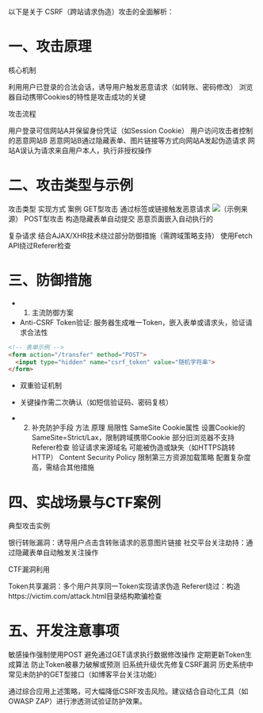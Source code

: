 以下是关于 ‌CSRF（跨站请求伪造）攻击‌的全面解析：  

# 一、攻击原理

核心机制‌  

利用用户已登录的合法会话，诱导用户触发恶意请求（如转账、密码修改）
浏览器自动携带Cookies的特性是攻击成功的关键

攻击流程‌

用户登录可信网站A并保留身份凭证（如Session Cookie）
用户访问攻击者控制的恶意网站B
恶意网站B通过隐藏表单、图片链接等方式向网站A发起伪造请求
网站A误认为请求来自用户本人，执行非授权操作

# 二、攻击类型与示例

攻击类型	实现方式	案例
GET型攻击‌	通过<img>标签或<a>链接触发恶意请求	<img src="http://bank.com/transfer?to=hacker&amount=1000">（示例来源）
POST型攻击‌	构造隐藏表单自动提交	恶意页面嵌入自动执行的<form action="http://bank.com/transfer" method="POST">
复杂请求‌	结合AJAX/XHR技术绕过部分防御措施（需跨域策略支持）	使用Fetch API绕过Referer检查


# 三、防御措施
- 1. 主流防御方案
- Anti-CSRF Token验证‌: 服务器生成唯一Token，嵌入表单或请求头，验证请求合法性
```html
<!-- 表单示例 -->
<form action="/transfer" method="POST">
  <input type="hidden" name="csrf_token" value="随机字符串">
</form>
```
- 双重验证机制‌
- 关键操作需二次确认（如短信验证码、密码复核）

- 2. 补充防护手段
方法	原理	局限性
SameSite Cookie属性‌	设置Cookie的SameSite=Strict/Lax，限制跨域携带Cookie	部分旧浏览器不支持
Referer检查‌	验证请求来源域名	可能被伪造或缺失（如HTTPS跳转HTTP）
Content Security Policy‌	限制第三方资源加载策略	配置复杂度高，需结合其他措施

# 四、实战场景与CTF案例

典型攻击实例‌

银行转账漏洞‌：诱导用户点击含转账请求的恶意图片链接
社交平台关注劫持‌：通过隐藏表单自动触发关注操作

CTF漏洞利用‌

Token共享漏洞‌：多个用户共享同一Token实现请求伪造
Referer绕过‌：构造https://victim.com/attack.html目录结构欺骗检查

# 五、开发注意事项

敏感操作强制使用POST‌
避免通过GET请求执行数据修改操作
定期更新Token生成算法‌
防止Token被暴力破解或预测
旧系统升级优先修复CSRF漏洞‌
历史系统中常见未防护的GET型接口（如博客平台关注功能）

通过综合应用上述策略，可大幅降低CSRF攻击风险。建议结合自动化工具（如OWASP ZAP）进行渗透测试验证防护效果。